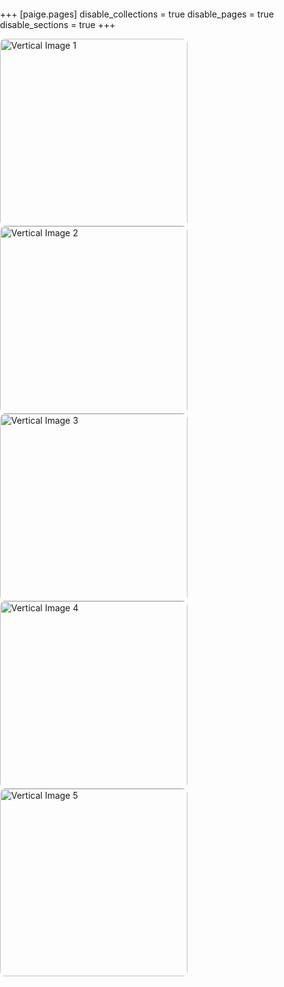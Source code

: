 +++
[paige.pages]
disable_collections = true
disable_pages = true
disable_sections = true
+++

<head>
  <meta charset="UTF-8" />
  <meta name="viewport" content="width=device-width, initial-scale=1.0"/>
  <title>Horizontal Banner of Vertical Images</title>
  <style>
    body {
      margin: 0;
      padding: 0;
    }

    .banner {
      display: flex;
      overflow-x: auto;
      white-space: nowrap;
      padding: 20px;
      background-color: #f8f8f8;
    }

    .banner img {
      height: 300px; /* keeps them vertical */
      width: auto;
      margin-right: 16px;
      border-radius: 8px;
      object-fit: cover;
      flex-shrink: 1;
    }
  </style>
</head>
<body>
  <div class="banner">
    <img src="olympic_hiking.png" alt="Vertical Image 1">
    <img src="new_york_dog.png" alt="Vertical Image 2">
    <img src="brooklyn_bridge.png" alt="Vertical Image 3">
    <img src="glass_flowers.png" alt="Vertical Image 4">
    <img src="montana_road.png" alt="Vertical Image 5">
  </div>
</body>